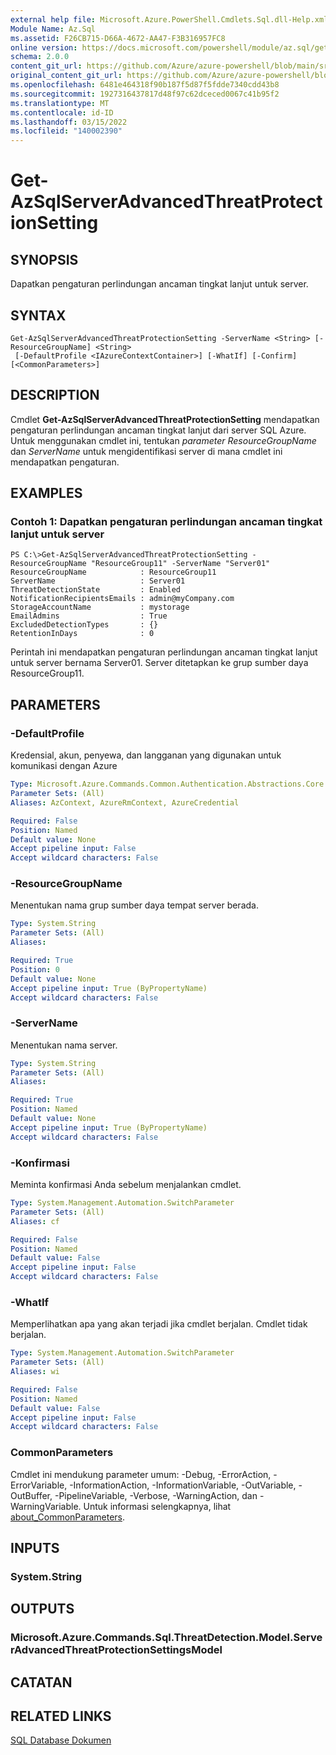 ```yaml
---
external help file: Microsoft.Azure.PowerShell.Cmdlets.Sql.dll-Help.xml
Module Name: Az.Sql
ms.assetid: F26CB715-D66A-4672-AA47-F3B316957FC8
online version: https://docs.microsoft.com/powershell/module/az.sql/get-azsqlserverAdvancedThreatProtectionSetting
schema: 2.0.0
content_git_url: https://github.com/Azure/azure-powershell/blob/main/src/Sql/Sql/help/Get-AzSqlServerAdvancedThreatProtectionSetting.md
original_content_git_url: https://github.com/Azure/azure-powershell/blob/main/src/Sql/Sql/help/Get-AzSqlServerAdvancedThreatProtectionSetting.md
ms.openlocfilehash: 6481e464318f90b187f5d87f5fdde7340cdd43b8
ms.sourcegitcommit: 1927316437817d48f97c62dceced0067c41b95f2
ms.translationtype: MT
ms.contentlocale: id-ID
ms.lasthandoff: 03/15/2022
ms.locfileid: "140002390"
---
```

# Get-AzSqlServerAdvancedThreatProtectionSetting

## SYNOPSIS
Dapatkan pengaturan perlindungan ancaman tingkat lanjut untuk server.

## SYNTAX

```
Get-AzSqlServerAdvancedThreatProtectionSetting -ServerName <String> [-ResourceGroupName] <String>
 [-DefaultProfile <IAzureContextContainer>] [-WhatIf] [-Confirm] [<CommonParameters>]
```

## DESCRIPTION
Cmdlet **Get-AzSqlServerAdvancedThreatProtectionSetting** mendapatkan pengaturan perlindungan ancaman tingkat lanjut dari server SQL Azure.
Untuk menggunakan cmdlet ini, tentukan *parameter ResourceGroupName* dan *ServerName* untuk mengidentifikasi server di mana cmdlet ini mendapatkan pengaturan.

## EXAMPLES

### Contoh 1: Dapatkan pengaturan perlindungan ancaman tingkat lanjut untuk server
```
PS C:\>Get-AzSqlServerAdvancedThreatProtectionSetting -ResourceGroupName "ResourceGroup11" -ServerName "Server01"
ResourceGroupName            : ResourceGroup11
ServerName                   : Server01
ThreatDetectionState         : Enabled
NotificationRecipientsEmails : admin@myCompany.com
StorageAccountName           : mystorage
EmailAdmins                  : True
ExcludedDetectionTypes       : {}
RetentionInDays              : 0
```

Perintah ini mendapatkan pengaturan perlindungan ancaman tingkat lanjut untuk server bernama Server01.
Server ditetapkan ke grup sumber daya ResourceGroup11.

## PARAMETERS

### -DefaultProfile
Kredensial, akun, penyewa, dan langganan yang digunakan untuk komunikasi dengan Azure

```yaml
Type: Microsoft.Azure.Commands.Common.Authentication.Abstractions.Core.IAzureContextContainer
Parameter Sets: (All)
Aliases: AzContext, AzureRmContext, AzureCredential

Required: False
Position: Named
Default value: None
Accept pipeline input: False
Accept wildcard characters: False
```

### -ResourceGroupName
Menentukan nama grup sumber daya tempat server berada.

```yaml
Type: System.String
Parameter Sets: (All)
Aliases:

Required: True
Position: 0
Default value: None
Accept pipeline input: True (ByPropertyName)
Accept wildcard characters: False
```

### -ServerName
Menentukan nama server.

```yaml
Type: System.String
Parameter Sets: (All)
Aliases:

Required: True
Position: Named
Default value: None
Accept pipeline input: True (ByPropertyName)
Accept wildcard characters: False
```

### -Konfirmasi
Meminta konfirmasi Anda sebelum menjalankan cmdlet.

```yaml
Type: System.Management.Automation.SwitchParameter
Parameter Sets: (All)
Aliases: cf

Required: False
Position: Named
Default value: False
Accept pipeline input: False
Accept wildcard characters: False
```

### -WhatIf
Memperlihatkan apa yang akan terjadi jika cmdlet berjalan.
Cmdlet tidak berjalan.

```yaml
Type: System.Management.Automation.SwitchParameter
Parameter Sets: (All)
Aliases: wi

Required: False
Position: Named
Default value: False
Accept pipeline input: False
Accept wildcard characters: False
```

### CommonParameters
Cmdlet ini mendukung parameter umum: -Debug, -ErrorAction, -ErrorVariable, -InformationAction, -InformationVariable, -OutVariable, -OutBuffer, -PipelineVariable, -Verbose, -WarningAction, dan -WarningVariable. Untuk informasi selengkapnya, lihat [about_CommonParameters](http://go.microsoft.com/fwlink/?LinkID=113216).

## INPUTS

### System.String

## OUTPUTS

### Microsoft.Azure.Commands.Sql.ThreatDetection.Model.ServerAdvancedThreatProtectionSettingsModel

## CATATAN

## RELATED LINKS

[SQL Database Dokumen](https://docs.microsoft.com/azure/sql-database/)
